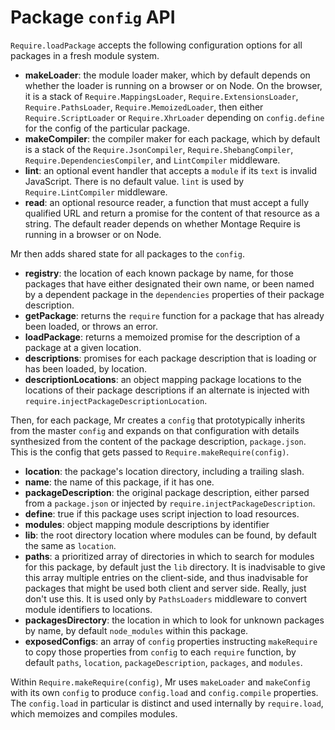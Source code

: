 Package `config` API
====================

`Require.loadPackage` accepts the following configuration options for
all packages in a fresh module system.

-   **makeLoader**: the module loader maker, which by default depends on
    whether the loader is running on a browser or on Node.  On the
    browser, it is a stack of `Require.MappingsLoader`,
    `Require.ExtensionsLoader`, `Require.PathsLoader`,
    `Require.MemoizedLoader`, then either `Require.ScriptLoader` or
    `Require.XhrLoader` depending on `config.define` for the config of
    the particular package.
-   **makeCompiler**: the compiler maker for each package, which by
    default is a stack of the `Require.JsonCompiler`,
    `Require.ShebangCompiler`, `Require.DependenciesCompiler`, and
    `LintCompiler` middleware.
-   **lint**: an optional event handler that accepts a `module` if its
    `text` is invalid JavaScript.  There is no default value.  `lint` is
    used by `Require.LintCompiler` middleware.
-   **read**: an optional resource reader, a function that must accept a
    fully qualified URL and return a promise for the content of that
    resource as a string.  The default reader depends on whether Montage
    Require is running in a browser or on Node.

Mr then adds shared state for all packages to the `config`.

-   **registry**: the location of each known package by name, for those
    packages that have either designated their own name, or been named
    by a dependent package in the `dependencies`
    properties of their package description.
-   **getPackage**: returns the `require` function for a package that
    has already been loaded, or throws an error.
-   **loadPackage**: returns a memoized promise for the description of a
    package at a given location.
-   **descriptions**: promises for each package description that is
    loading or has been loaded, by location.
-   **descriptionLocations**: an object mapping package locations to the
    locations of their package descriptions if an alternate is injected
    with `require.injectPackageDescriptionLocation`.

Then, for each package, Mr creates a `config` that
prototypically inherits from the master `config` and expands on that
configuration with details synthesized from the content of the package
description, `package.json`.  This is the config that gets passed to
`Require.makeRequire(config)`.

-   **location**: the package's location directory, including a trailing
    slash.
-   **name**: the name of this package, if it has one.
-   **packageDescription**: the original package description, either
    parsed from a `package.json` or injected by
    `require.injectPackageDescription`.
-   **define**: true if this package uses script injection to load
    resources.
-   **modules**: object mapping module descriptions by identifier
-   **lib**: the root directory location where modules can be found, by
    default the same as `location`.
-   **paths**: a prioritized array of directories in which to search for
    modules for this package, by default just the `lib` directory.  It
    is inadvisable to give this array multiple entries on the
    client-side, and thus inadvisable for packages that might be used
    both client and server side.  Really, just don't use this.  It is
    used only by `PathsLoaders` middleware to convert module identifiers
    to locations.
-   **packagesDirectory**: the location in which to look for unknown
    packages by name, by default `node_modules` within this package.
-   **exposedConfigs**: an array of `config` properties instructing
    `makeRequire` to copy those properties from `config` to each
    `require` function, by default `paths`, `location`,
    `packageDescription`, `packages`, and `modules`.

Within `Require.makeRequire(config)`, Mr uses `makeLoader`
and `makeConfig` with its own `config` to produce `config.load` and
`config.compile` properties.  The `config.load` in particular is
distinct and used internally by `require.load`, which memoizes and
compiles modules.

